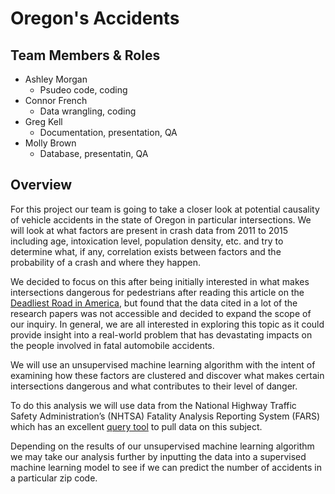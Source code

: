 # Oregon's Accidents

## Team Members & Roles
- Ashley Morgan
    - Psudeo code, coding
- Connor French
    - Data wrangling, coding
- Greg Kell
    - Documentation, presentation, QA
- Molly Brown
    - Database, presentatin, QA



## Overview
For this project our team is going to take a closer look at potential causality of vehicle accidents in the state of Oregon in particular intersections. We will look at what factors are present in crash data from 2011 to 2015 including age, intoxication level, population density, etc. and try to determine what, if any, correlation exists between factors and the probability of a crash and where they happen.

We decided to focus on this after being initially interested in what makes intersections dangerous for pedestrians after reading this article on the <a href="https://www.google.com/url?q=https://www.vox.com/23178764/florida-us19-deadliest-pedestrian-fatality-crisis?fbclid%3DIwAR01wf7MAKZq0WSfzcHIXdFbYVJIQZu4Tfx4n5NoxRreMgKYhDvdrX1_LmQ&sa=D&source=docs&ust=1660099190520573&usg=AOvVaw1brG1VsDvkzz6zmrkaunKn">Deadliest Road in America</a>, but found that the data cited in a lot of the research papers was not accessible and decided to expand the scope of our inquiry. In general, we are all interested in exploring this topic as it could provide insight into a real-world problem that has devastating impacts on the people involved in fatal automobile accidents.

We will use an unsupervised machine learning algorithm with the intent of examining how these factors are clustered and discover what makes certain intersections dangerous and what contributes to their level of danger.

To do this analysis we will use data from the National Highway Traffic Safety Administration’s (NHTSA) Fatality Analysis Reporting System (FARS) which has an excellent <a href="https://www.google.com/url?q=https://cdan.dot.gov/query&sa=D&source=docs&ust=1660099224827534&usg=AOvVaw20YALS4-fo7wnJHcGq-CRR">query tool</a> to pull data on this subject. 

Depending on the results of our unsupervised machine learning algorithm we may take our analysis further by inputting the data into a supervised machine learning model to see if we can predict the number of accidents in a particular zip code.
